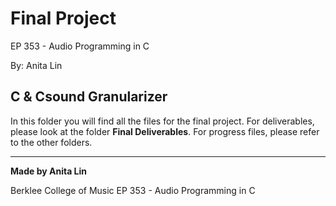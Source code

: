 # Final Project
EP 353 - Audio Programming in C

By: Anita Lin

## C & Csound Granularizer
In this folder you will find all the files for the final project. For deliverables, please look at the folder **Final Deliverables**. For progress files, please refer to the other folders. 

---
**Made by Anita Lin**

Berklee College of Music
EP 353 - Audio Programming in C